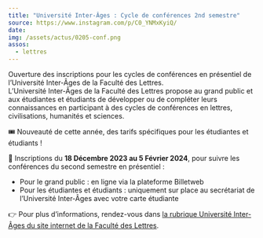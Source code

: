```yaml
---
title: "Université Inter-Âges : Cycle de conférences 2nd semestre"
source: https://www.instagram.com/p/C0_YNMxKyiQ/
date:
img: /assets/actus/0205-conf.png
assos:
  - lettres
---
```


Ouverture des inscriptions pour les cycles de conférences en présentiel de l’Université Inter-Âges de la Faculté des Lettres.  
L’Université Inter-Âges de la Faculté des Lettres propose au grand public et aux étudiantes et étudiants de développer ou de compléter leurs connaissances en participant à des cycles de conférences en lettres, civilisations, humanités et sciences.

🎟️ Nouveauté de cette année, des tarifs spécifiques pour les étudiantes et étudiants !

📝 Inscriptions du __18 Décembre 2023 au 5 Février 2024__, pour suivre les conférences du second semestre en présentiel :  
- Pour le grand public : en ligne via la plateforme Billetweb  
- Pour les étudiantes et étudiants : uniquement sur place au secrétariat de l’Université Inter-Âges avec votre carte étudiante

👉 Pour plus d’informations, rendez-vous dans [la rubrique Université Inter-Âges du site internet de la Faculté des Lettres](https://lettres.sorbonne-universite.fr/formation/formation-tout-au-long-de-la-vie/universite-inter-ages).